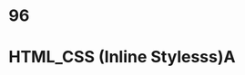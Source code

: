 # 96
# HTML_CSS (Inline Stylesss)A
<p style="color: blue; font_size: 23 px;"< styled paragraph<//P>

